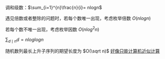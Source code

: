 调和级数：$\sum_{i=1}^{n}\frac{n}{i}= nlogn$

遇见倍数或者整除的问题时，若每个数唯一出现，考虑枚举倍数 $O(nlogn)$

若每个数不唯一出现，考虑枚举因数 $O(nlog^2n)$

$\sum_{d \mid n}d=nloglogn$

随机数列最长上升子序列的期望长度为 $O(\sqrt n)$ [好像只能计算机近似计算](https://www.zhihu.com/question/266958886?sort=created)

